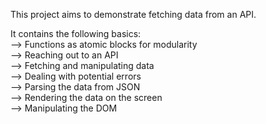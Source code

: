 This project aims to demonstrate fetching data from an API.

It contains the following basics:\
--> Functions as atomic blocks for modularity\
--> Reaching out to an API\
--> Fetching and manipulating data\
--> Dealing with potential errors\
--> Parsing the data from JSON\
--> Rendering the data on the screen\
--> Manipulating the DOM
